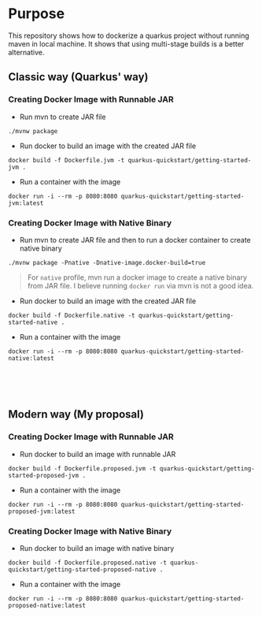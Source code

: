 # Purpose

This repository shows how to dockerize a quarkus project without running maven in local machine. It shows that using multi-stage builds is a better alternative.

## Classic way (Quarkus' way)

### Creating Docker Image with Runnable JAR

- Run mvn to create JAR file
```
./mvnw package 
```

- Run docker to build an image with the created JAR file
```
docker build -f Dockerfile.jvm -t quarkus-quickstart/getting-started-jvm .
```

- Run a container with the image
```
docker run -i --rm -p 8080:8080 quarkus-quickstart/getting-started-jvm:latest
```

### Creating Docker Image with Native Binary

- Run mvn to create JAR file and then to run a docker container to create native binary
```
./mvnw package -Pnative -Dnative-image.docker-build=true
```

> For `native` profile, mvn run a docker image to create a native binary from JAR file. I believe running `docker run` via mvn is not a good idea.

- Run docker to build an image with the created JAR file
```
docker build -f Dockerfile.native -t quarkus-quickstart/getting-started-native .
```

- Run a container with the image
```
docker run -i --rm -p 8080:8080 quarkus-quickstart/getting-started-native:latest
```

<br><br><br>

## Modern way (My proposal)


### Creating Docker Image with Runnable JAR

- Run docker to build an image with runnable JAR
```
docker build -f Dockerfile.proposed.jvm -t quarkus-quickstart/getting-started-proposed-jvm .
```

- Run a container with the image
```
docker run -i --rm -p 8080:8080 quarkus-quickstart/getting-started-proposed-jvm:latest
```
### Creating Docker Image with Native Binary

- Run docker to build an image with native binary
```
docker build -f Dockerfile.proposed.native -t quarkus-quickstart/getting-started-proposed-native .
```

- Run a container with the image
```
docker run -i --rm -p 8080:8080 quarkus-quickstart/getting-started-proposed-native:latest
```
